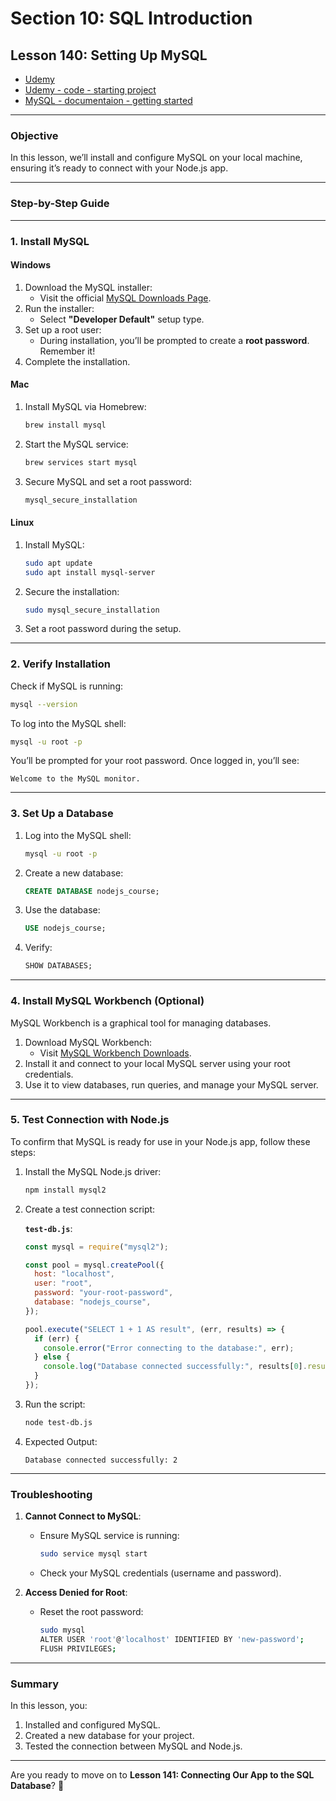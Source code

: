 # Section 10: SQL Introduction

## **Lesson 140: Setting Up MySQL**

- [Udemy](https://www.udemy.com/course/nodejs-the-complete-guide/learn/lecture/11738948#overview)
- [Udemy - code - starting project](code/00-starting-setup.zip)
- [MySQL - documentaion - getting started](https://dev.mysql.com/doc/mysql-getting-started/en/#mysql-getting-started-installing)

---

### **Objective**

In this lesson, we’ll install and configure MySQL on your local machine, ensuring it’s ready to connect with your Node.js app.

---

### **Step-by-Step Guide**

---

### **1. Install MySQL**

#### **Windows**

1. Download the MySQL installer:
   - Visit the official [MySQL Downloads Page](https://dev.mysql.com/downloads/installer/).
2. Run the installer:
   - Select **"Developer Default"** setup type.
3. Set up a root user:
   - During installation, you’ll be prompted to create a **root password**. Remember it!
4. Complete the installation.

#### **Mac**

1. Install MySQL via Homebrew:
   ```bash
   brew install mysql
   ```
2. Start the MySQL service:
   ```bash
   brew services start mysql
   ```
3. Secure MySQL and set a root password:
   ```bash
   mysql_secure_installation
   ```

#### **Linux**

1. Install MySQL:
   ```bash
   sudo apt update
   sudo apt install mysql-server
   ```
2. Secure the installation:
   ```bash
   sudo mysql_secure_installation
   ```
3. Set a root password during the setup.

---

### **2. Verify Installation**

Check if MySQL is running:

```bash
mysql --version
```

To log into the MySQL shell:

```bash
mysql -u root -p
```

You’ll be prompted for your root password. Once logged in, you’ll see:

```
Welcome to the MySQL monitor.
```

---

### **3. Set Up a Database**

1. Log into the MySQL shell:

   ```bash
   mysql -u root -p
   ```

2. Create a new database:

   ```sql
   CREATE DATABASE nodejs_course;
   ```

3. Use the database:

   ```sql
   USE nodejs_course;
   ```

4. Verify:
   ```sql
   SHOW DATABASES;
   ```

---

### **4. Install MySQL Workbench (Optional)**

MySQL Workbench is a graphical tool for managing databases.

1. Download MySQL Workbench:
   - Visit [MySQL Workbench Downloads](https://dev.mysql.com/downloads/workbench/).
2. Install it and connect to your local MySQL server using your root credentials.
3. Use it to view databases, run queries, and manage your MySQL server.

---

### **5. Test Connection with Node.js**

To confirm that MySQL is ready for use in your Node.js app, follow these steps:

1. Install the MySQL Node.js driver:

   ```bash
   npm install mysql2
   ```

2. Create a test connection script:

   **`test-db.js`**:

   ```javascript
   const mysql = require("mysql2");

   const pool = mysql.createPool({
     host: "localhost",
     user: "root",
     password: "your-root-password",
     database: "nodejs_course",
   });

   pool.execute("SELECT 1 + 1 AS result", (err, results) => {
     if (err) {
       console.error("Error connecting to the database:", err);
     } else {
       console.log("Database connected successfully:", results[0].result);
     }
   });
   ```

3. Run the script:

   ```bash
   node test-db.js
   ```

4. Expected Output:
   ```
   Database connected successfully: 2
   ```

---

### **Troubleshooting**

1. **Cannot Connect to MySQL**:

   - Ensure MySQL service is running:
     ```bash
     sudo service mysql start
     ```
   - Check your MySQL credentials (username and password).

2. **Access Denied for Root**:
   - Reset the root password:
     ```bash
     sudo mysql
     ALTER USER 'root'@'localhost' IDENTIFIED BY 'new-password';
     FLUSH PRIVILEGES;
     ```

---

### **Summary**

In this lesson, you:

1. Installed and configured MySQL.
2. Created a new database for your project.
3. Tested the connection between MySQL and Node.js.

---

Are you ready to move on to **Lesson 141: Connecting Our App to the SQL Database**? 🚀
